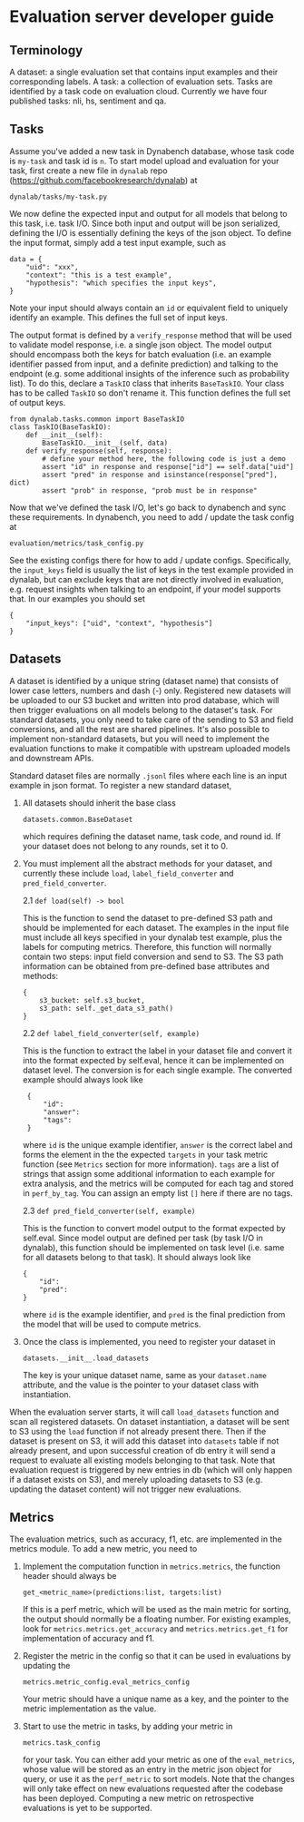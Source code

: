# Evaluation server developer guide
## Terminology
A dataset: a single evaluation set that contains input examples and their corresponding labels.
A task: a collection of evaluation sets. Tasks are identified by a task code on evaluation cloud. Currently we have four published tasks: nli, hs, sentiment and qa.
## Tasks
Assume you've added a new task in Dynabench database, whose task code is `my-task` and task id is `n`. To start model upload and evaluation for your task, first create a new file in `dynalab` repo (https://github.com/facebookresearch/dynalab) at
```
dynalab/tasks/my-task.py
```
We now define the expected input and output for all models that belong to this task, i.e. task I/O. Since both input and output will be json serialized, defining the I/O is essentially defining the keys of the json object. To define the input format, simply add a test input example, such as
```
data = {
    "uid": "xxx",
    "context": "this is a test example",
    "hypothesis": "which specifies the input keys",
}
```
Note your input should always contain an `id` or equivalent field to uniquely identify an example. This defines the full set of input keys.

The output format is defined by a `verify_response` method that will be used to validate model response, i.e. a single json object. The model output should encompass both the keys for batch evaluation (i.e. an example identifier passed from input, and a definite prediction) and talking to the endpoint (e.g. some additional insights of the inference such as probability list). To do this, declare a `TaskIO` class that inherits `BaseTaskIO`. Your class has to be called `TaskIO` so don't rename it. This function defines the full set of output keys.
```
from dynalab.tasks.common import BaseTaskIO
class TaskIO(BaseTaskIO):
    def __init__(self):
        BaseTaskIO.__init__(self, data)
    def verify_response(self, response):
        # define your method here, the following code is just a demo
        assert "id" in response and response["id"] == self.data["uid"]
        assert "pred" in response and isinstance(response["pred"], dict)
        assert "prob" in response, "prob must be in response"
```
Now that we've defined the task I/O, let's go back to dynabench and sync these requirements. In dynabench, you need to add / update the task config at
```
evaluation/metrics/task_config.py
```
See the existing configs there for how to add / update configs. Specifically, the `input_keys` field is usually the list of keys in the test example provided in dynalab, but can exclude keys that are not directly involved in evaluation, e.g. request insights when talking to an endpoint, if your model supports that. In our examples you should set
```
{
    "input_keys": ["uid", "context", "hypothesis"]
}
```

## Datasets
A dataset is identified by a unique string (dataset name) that consists of lower case letters, numbers and dash (-) only. Registered new datasets will be uploaded to our S3 bucket and written into prod database, which will then trigger evaluations on all models belong to the dataset's task. For standard datasets, you only need to take care of the sending to S3 and field conversions, and all the rest are shared pipelines. It's also possible to implement non-standard datasets, but you will need to implement the evaluation functions to make it compatible with upstream uploaded models and downstream APIs.

Standard dataset files are normally `.jsonl` files where each line is an input example in json format. To register a new standard dataset,

1. All datasets should inherit the base class
   ```
   datasets.common.BaseDataset
   ```
   which requires defining the dataset name, task code, and round id. If your dataset does not belong to any rounds, set it to 0.
2. You must implement all the abstract methods for your dataset, and currently these include `load`, `label_field_converter` and `pred_field_converter`.

    2.1 `def load(self) -> bool`

    This is the function to send the dataset to pre-defined S3 path and should be implemented for each dataset. The examples in the input file must include all keys specified in your dynalab test example, plus the labels for computing metrics. Therefore, this function will normally contain two steps: input field conversion and send to S3.
    The S3 path information can be obtained from pre-defined base attributes and methods:
    ```
    {
        s3_bucket: self.s3_bucket,
        s3_path: self._get_data_s3_path()
    }
    ```
    2.2 `def label_field_converter(self, example)`

    This is the function to extract the label in your dataset file and convert it into the format expected by self.eval, hence it can be implemented on dataset level. The conversion is for each single example. The converted example should always look like
    ```
     {
         "id":
         "answer":
         "tags":
     }
    ```
    where `id` is the unique example identifier, `answer` is the correct label and forms the element in the the expected `targets` in your task metric function (see `Metrics` section for more information). `tags` are a list of strings that assign some additional information to each example for extra analysis, and the metrics will be computed for each tag and stored in `perf_by_tag`. You can assign an empty list `[]` here if there are no tags.

    2.3 `def pred_field_converter(self, example)`

    This is the function to convert model output to the format expected by self.eval. Since model output are defined per task (by task I/O in dynalab), this function should be implemented on task level (i.e. same for all datasets belong to that task). It should always look like
     ```
     {
         "id":
         "pred":
     }
     ```
    where `id` is the example identifier, and `pred` is the final prediction from the model that will be used to compute metrics.
3. Once the class is implemented, you need to register your dataset in
   ```
   datasets.__init__.load_datasets
   ```
   The key is your unique dataset name, same as your `dataset.name` attribute, and the value is the pointer to your dataset class with instantiation.

When the evaluation server starts, it will call `load_datasets` function and scan all registered datasets. On dataset instantiation, a dataset will be sent to S3 using the `load` function if not already present there. Then if the dataset is present on S3, it will add this dataset into `datasets` table if not already present, and upon successful creation of db entry it will send a request to evaluate all existing models belonging to that task. Note that evaluation request is triggered by new entries in db (which will only happen if a dataset exists on S3), and merely uploading datasets to S3 (e.g. updating the dataset content) will not trigger new evaluations.


## Metrics
The evaluation metrics, such as accuracy, f1, etc. are implemented in the metrics module. To add a new metric, you need to
1. Implement the computation function in `metrics.metrics`, the function header should always be
   ```
   get_<metric_name>(predictions:list, targets:list)
   ```
    If this is a perf metric, which will be used as the main metric for sorting, the output should normally be a floating number. For existing examples, look for `metrics.metrics.get_accuracy` and `metrics.metrics.get_f1` for implementation of accuracy and f1.

2. Register the metric in the config so that it can be used in evaluations by updating the
   ```
   metrics.metric_config.eval_metrics_config
   ```
   Your metric should have a unique name as a key, and the pointer to the metric implementation as the value.

3. Start to use the metric in tasks, by adding your metric in
   ```
   metrics.task_config
   ```
   for your task. You can either add your metric as one of the `eval_metrics`, whose value will be stored as an entry in the metric json object for query, or use it as the `perf_metric` to sort models. Note that the changes will only take effect on new evaluations requested after the codebase has been deployed. Computing a new metric on retrospective evaluations is yet to be supported.
